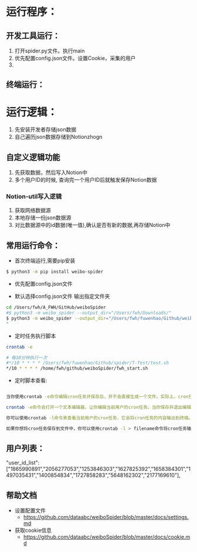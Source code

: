 # 运行程序：
## 开发工具运行：
1. 打开spider.py文件。执行main
2. 优先配置config.json文件。设置Cookie，采集的用户
3. 
## 终端运行：


# 运行逻辑：
1. 先安装开发者存储json数据
2. 自己遍历json数据存储到Notionzhogn

## 自定义逻辑功能
1. 先获取数据，然后写入Notion中
2. 多个用户ID的时候, 查询完一个用户ID后就触发保存Notion数据

### Notion-util写入逻辑
1. 获取网络数据源
2. 本地存储一份json数据源
3. 对比数据源中的id数据(唯一值),确认是否有新的数据,再存储Notion中

## 常用运行命令：

- 首次终端运行,需要pip安装
```bash
$ python3 -m pip install weibo-spider
```

- 优先配置config.json文件

- 默认选择config.json文件 输出指定文件夹
```bash
cd /Users/fwh/A_FWH/GitHub/weiboSpider
#$ python3 -m weibo_spider --output_dir="/Users/fwh/Downloads/"
$ python3 -m weibo_spider --output_dir="/Users/fwh/fuwenhao/Github/weiboSpider/Weibo_data/"
"
```

- 定时任务执行脚本
```bash
crontab -e

# 每10分钟执行一次
#*/10 * * * * /Users/fwh/fuwenhao/Github/spider/T-Test/test.sh
*/10 * * * * /home/fwh/github/weiboSpider/fwh_start.sh
```
- 定时脚本查看:
```bash

当你使用crontab -e命令编辑cron任务并保存后，并不会直接生成一个文件。实际上，cron任务是保存在用户的cron表中，而不是保存在文件中。

crontab -e命令会打开一个文本编辑器，让你编辑当前用户的cron任务。当你保存并退出编辑器时，cron任务会被写入到用户的cron表中。

你可以使用crontab -l命令来查看当前用户的cron任务，它会将cron任务的内容输出到终端。

如果你想将cron任务保存到文件中，你可以使用crontab -l > filename命令将cron任务输出重定向到一个文件中。这样，你就可以将cron任务保存为一个文件。

```
## 用户列表：
   "user_id_list": ["1865990891","2056277053","1253846303","1627825392","1658384301","1497035431","1400854834","1727858283","5648162302","2177169610"],

## 帮助文档
- 设置配置文件
    - https://github.com/dataabc/weiboSpider/blob/master/docs/settings.md
- 获取cookie信息
    - https://github.com/dataabc/weiboSpider/blob/master/docs/cookie.md
